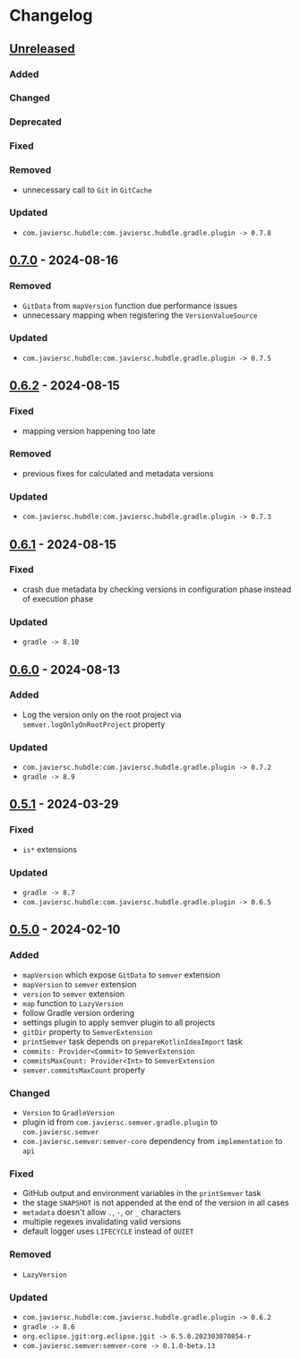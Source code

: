 # Changelog

## [Unreleased]

### Added

### Changed

### Deprecated

### Fixed

### Removed

- unnecessary call to `Git` in `GitCache`

### Updated

- `com.javiersc.hubdle:com.javiersc.hubdle.gradle.plugin -> 0.7.8`

## [0.7.0] - 2024-08-16

### Removed

- `GitData` from `mapVersion` function due performance issues
- unnecessary mapping when registering the `VersionValueSource`

### Updated

- `com.javiersc.hubdle:com.javiersc.hubdle.gradle.plugin -> 0.7.5`

## [0.6.2] - 2024-08-15

### Fixed

- mapping version happening too late

### Removed

- previous fixes for calculated and metadata versions

### Updated

- `com.javiersc.hubdle:com.javiersc.hubdle.gradle.plugin -> 0.7.3`

## [0.6.1] - 2024-08-15

### Fixed

- crash due metadata by checking versions in configuration phase instead of execution phase 

### Updated

- `gradle -> 8.10`

## [0.6.0] - 2024-08-13

### Added

- Log the version only on the root project via `semver.logOnlyOnRootProject` property

### Updated

- `com.javiersc.hubdle:com.javiersc.hubdle.gradle.plugin -> 0.7.2`
- `gradle -> 8.9`

## [0.5.1] - 2024-03-29

### Fixed

- `is*` extensions

### Updated

- `gradle -> 8.7`
- `com.javiersc.hubdle:com.javiersc.hubdle.gradle.plugin -> 0.6.5`

## [0.5.0] - 2024-02-10

### Added

- `mapVersion` which expose `GitData` to `semver` extension
- `mapVersion` to `semver` extension
- `version` to `semver` extension
- `map` function to `LazyVersion`
- follow Gradle version ordering
- settings plugin to apply semver plugin to all projects
- `gitDir` property to `SemverExtension`
- `printSemver` task depends on `prepareKotlinIdeaImport` task
- `commits: Provider<Commit>` to `SemverExtension`
- `commitsMaxCount: Provider<Int>` to `SemverExtension`
- `semver.commitsMaxCount` property

### Changed

- `Version` to `GradleVersion`
- plugin id from `com.javiersc.semver.gradle.plugin` to `com.javiersc.semver`
- `com.javiersc.semver:semver-core` dependency from `implementation` to `api`

### Fixed

- GitHub output and environment variables in the `printSemver` task
- the stage `SNAPSHOT` is not appended at the end of the version in all cases
- `metadata` doesn't allow `.`, `-`, or `_` characters
- multiple regexes invalidating valid versions
- default logger uses `LIFECYCLE` instead of `QUIET`

### Removed

- `LazyVersion`

### Updated

- `com.javiersc.hubdle:com.javiersc.hubdle.gradle.plugin -> 0.6.2`
- `gradle -> 8.6`
- `org.eclipse.jgit:org.eclipse.jgit -> 6.5.0.202303070854-r`
- `com.javiersc.semver:semver-core -> 0.1.0-beta.13`

[Unreleased]: https://github.com/JavierSegoviaCordoba/semver-gradle-plugin/compare/0.7.0...HEAD

[0.7.0]: https://github.com/JavierSegoviaCordoba/semver-gradle-plugin/compare/0.6.2...0.7.0

[0.6.2]: https://github.com/JavierSegoviaCordoba/semver-gradle-plugin/compare/0.6.1...0.6.2

[0.6.1]: https://github.com/JavierSegoviaCordoba/semver-gradle-plugin/compare/0.6.0...0.6.1

[0.6.0]: https://github.com/JavierSegoviaCordoba/semver-gradle-plugin/compare/0.5.1...0.6.0

[0.5.1]: https://github.com/JavierSegoviaCordoba/semver-gradle-plugin/compare/0.5.0...0.5.1

[0.5.0]: https://github.com/JavierSegoviaCordoba/semver-gradle-plugin/commits/0.5.0
